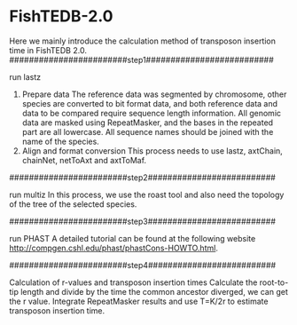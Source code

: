 # FishTEDB-2.0
Here we mainly introduce the calculation method of transposon insertion time in FishTEDB 2.0.
########################step1########################## 

run lastz
1. Prepare data
The reference data was segmented by chromosome, other species are converted to bit format data, and both reference data and data to be compared require sequence length information.
All genomic data are masked using RepeatMasker, and the bases in the repeated part are all lowercase. All sequence names should be joined with the name of the species.
2. Align and format conversion
This process needs to use lastz, axtChain, chainNet, netToAxt and axtToMaf.

########################step2##########################

run multiz
In this process, we use the roast tool and also need the topology of the tree of the selected species.

########################step3##########################

run PHAST
A detailed tutorial can be found at the following website http://compgen.cshl.edu/phast/phastCons-HOWTO.html.

########################step4##########################

Calculation of r-values and transposon insertion times
Calculate the root-to-tip length and divide by the time the common ancestor diverged, we can get the r value.
Integrate RepeatMasker results and use T=K/2r to estimate transposon insertion time.
